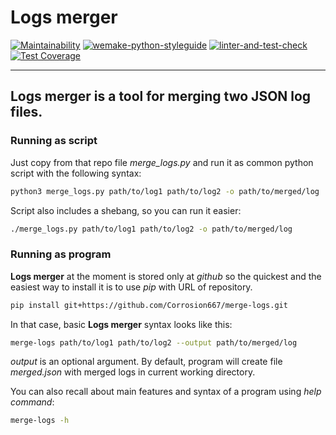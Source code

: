 # Logs merger

[![Maintainability](https://api.codeclimate.com/v1/badges/eaf040e366ea6f93dd35/maintainability)](https://codeclimate.com/github/Corrosion667/merge-logs/maintainability)
[![wemake-python-styleguide](https://img.shields.io/badge/style-wemake-000000.svg)](https://github.com/wemake-services/wemake-python-styleguide)
[![linter-and-test-check](https://github.com/Corrosion667/merge-logs/actions/workflows/linter-and-test-checl.yml/badge.svg)](https://github.com/Corrosion667/merge-logs/actions/workflows/linter-and-test-checl.yml)
[![Test Coverage](https://api.codeclimate.com/v1/badges/eaf040e366ea6f93dd35/test_coverage)](https://codeclimate.com/github/Corrosion667/merge-logs/test_coverage)

---

## **Logs merger** is a tool for merging two JSON log files.


### Running **as script**

Just copy from that repo file *merge_logs.py* and run it as common python script with the following syntax:
```bash
python3 merge_logs.py path/to/log1 path/to/log2 -o path/to/merged/log
```
Script also includes a shebang, so you can run it easier:
```bash
./merge_logs.py path/to/log1 path/to/log2 -o path/to/merged/log
```


### Running **as program**

**Logs merger** at the moment is stored only at *github* so the quickest and the easiest way to install it is to use *pip* with URL of repository.
```bash
pip install git+https://github.com/Corrosion667/merge-logs.git
```
In that case, basic **Logs merger** syntax looks like this:
```bash
merge-logs path/to/log1 path/to/log2 --output path/to/merged/log
```
*output* is an optional argument. By default, program will create file *merged.json* with merged logs in current working directory.

You can also recall about main features and syntax of a program using *help command*:
```bash
merge-logs -h
```

